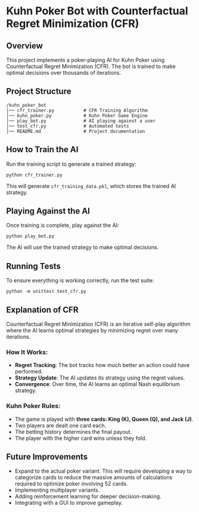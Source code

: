 # Kuhn Poker Bot with Counterfactual Regret Minimization (CFR)

## Overview

This project implements a poker-playing AI for Kuhn Poker using Counterfactual Regret Minimization (CFR). The bot is trained to make optimal decisions over thousands of iterations.

## Project Structure

```
/kuhn_poker_bot
│── cfr_trainer.py           # CFR Training Algorithm
│── kuhn_poker.py            # Kuhn Poker Game Engine
│── play_bot.py              # AI playing against a user
│── test_cfr.py              # Automated tests
│── README.md                # Project documentation
```

## How to Train the AI

Run the training script to generate a trained strategy:

```
python cfr_trainer.py
```

This will generate `cfr_training_data.pkl`, which stores the trained AI strategy.

## Playing Against the AI

Once training is complete, play against the AI:

```
python play_bot.py
```

The AI will use the trained strategy to make optimal decisions.

## Running Tests

To ensure everything is working correctly, run the test suite:

```
python -m unittest test_cfr.py
```

## Explanation of CFR

Counterfactual Regret Minimization (CFR) is an iterative self-play algorithm where the AI learns optimal strategies by minimizing regret over many iterations.

### How It Works:

- **Regret Tracking**: The bot tracks how much better an action could have performed.
- **Strategy Update**: The AI updates its strategy using the regret values.
- **Convergence**: Over time, the AI learns an optimal Nash equilibrium strategy.

### Kuhn Poker Rules:

- The game is played with **three cards: King (K), Queen (Q), and Jack (J)**.
- Two players are dealt one card each.
- The betting history determines the final payout.
- The player with the higher card wins unless they fold.

## Future Improvements

- Expand to the actual poker variant. This will require developing a way to categorize cards to reduce the massive amounts of calculations required to optimize poker involving 52 cards.
- Implementing multiplayer variants.
- Adding reinforcement learning for deeper decision-making.
- Integrating with a GUI to improve gameplay.


